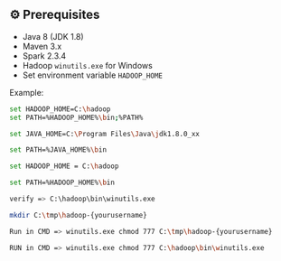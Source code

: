 ## ⚙️ Prerequisites

- Java 8 (JDK 1.8)
- Maven 3.x
- Spark 2.3.4
- Hadoop `winutils.exe` for Windows
- Set environment variable `HADOOP_HOME`

Example:

```bash
set HADOOP_HOME=C:\hadoop
set PATH=%HADOOP_HOME%\bin;%PATH%

set JAVA_HOME=C:\Program Files\Java\jdk1.8.0_xx

set PATH=%JAVA_HOME%\bin

set HADOOP_HOME = C:\hadoop

set PATH=%HADOOP_HOME%\bin

verify => C:\hadoop\bin\winutils.exe

mkdir C:\tmp\hadoop-{yourusername}

Run in CMD => winutils.exe chmod 777 C:\tmp\hadoop-{yourusername}

RUN in CMD => winutils.exe chmod 777 C:\hadoop\bin\winutils.exe

